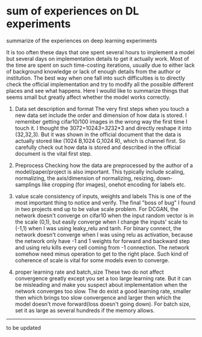 # sum of experiences on DL experiments
summarize of the experiences on deep learning experiments

It is too often these days that one spent several hours to implement a model but several days on implementation details to get it actually work. Most of the time are spent on such time-costing iterations, usually due to either lack of background knowledge or lack of enough details from the author or institution. The best way when one fall into such difficulties is to directly check the official implementation and try to modify all the possible different places and see what happens. Here I woulld like to summarize things that seems small but greatly affect whether the model works correctly.

1. Data set description and format
  The very first steps when you touch a new data set include the order and dimension of how data is stored. I remember getting cifar10/100 images in the wrong way the first time I touch it. I thought the 3072=1024*3=32*32*3 and directly reshape it into (32,32,3). But it was shown in the official document that the data is actually stored like (1024 B,1024 G,1024 R), which is channel first. So carefully check out how data is stored and described in the official document is the vital first step.
2. Preprocess
  Checking how the data are preprocessed by the author of a model/paper/project is also important. This typically include scaling, normalizing, the axis/dimension of normalizing, resizing, down-samplings like cropping (for images), onehot encoding for labels etc.
  
3. value scale consistency of inputs, weights and labels
  This is one of the most important thing to notice and verify. The final "boss of bug" I found in two projects end up to be value scale problem. For DCGAN, the network doesn't converge on cifar10 when the input random vector is in the scale (0,1), but easily converge when I change the inputs' scale to (-1,1) when I was using leaky_relu and tanh. For binary connect, the network doesn't converge when I was using relu as activation, because the network only have -1 and 1 weights for forward and backward step and using relu kills every cell coming from -1 connection. The network somehow need minus operation to get to the right place. Such kind of coherence of scale is vital for some models even to converge.

4. proper learning rate and batch_size
  These two do not affect convergence greatly except you set a too large learning rate. But it can be misleading and make you suspect about implementation when the network converges too slow. The do exist a good learning rate, smaller then which brings too slow convergence and larger then which the model doesn't move forward(loss doesn't going down). For batch size, set it as large as several hundreds if the memory allows.

-------------------
to be updated


